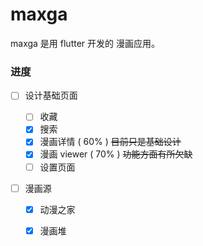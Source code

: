 # maxga

maxga 是用 flutter 开发的 漫画应用。

### 进度

- [ ] 设计基础页面
    
    - [ ] 收藏
    - [x] 搜索
    - [x] 漫画详情 ( 60% ) ~~目前只是基础设计~~
    - [x] 漫画 viewer ( 70% ) ~~功能方面有所欠缺~~
    - [ ] 设置页面
    
- [ ] 漫画源

    - [x] 动漫之家 
    - [x] 漫画堆 
    

